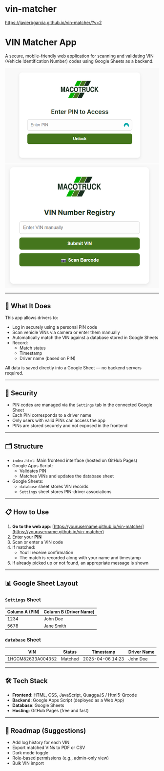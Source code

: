 # vin-matcher

https://javierbgarcia.github.io/vin-matcher/?v=2

# VIN Matcher App

A secure, mobile-friendly web application for scanning and validating VIN (Vehicle Identification Number) codes using Google Sheets as a backend.

![App Screenshot](PIN_Screen.png) ![App Screenshot](VIN_Registry.png)

---

## 🚀 What It Does

This app allows drivers to:

- Log in securely using a personal PIN code
- Scan vehicle VINs via camera or enter them manually
- Automatically match the VIN against a database stored in Google Sheets
- Record:
  - Match status
  - Timestamp
  - Driver name (based on PIN)

All data is saved directly into a Google Sheet — no backend servers required.

---

## 🔐 Security

- PIN codes are managed via the `Settings` tab in the connected Google Sheet
- Each PIN corresponds to a driver name
- Only users with valid PINs can access the app
- PINs are stored securely and not exposed in the frontend

---

## 🗂 Structure

- `index.html`: Main frontend interface (hosted on GitHub Pages)
- Google Apps Script:
  - Validates PIN
  - Matches VINs and updates the database sheet
- Google Sheets:
  - `database` sheet stores VIN records
  - `Settings` sheet stores PIN-driver associations

---

## 📋 How to Use

1. **Go to the web app**: [https://yourusername.github.io/vin-matcher](https://yourusername.github.io/vin-matcher)
2. Enter your **PIN**
3. Scan or enter a VIN code
4. If matched:
   - You’ll receive confirmation
   - The match is recorded along with your name and timestamp
5. If already picked up or not found, an appropriate message is shown

---

## 📊 Google Sheet Layout

### `Settings` Sheet
| Column A (PIN) | Column B (Driver Name) |
|----------------|------------------------|
| 1234           | John Doe               |
| 5678           | Jane Smith             |

### `database` Sheet
| VIN            | Status   | Timestamp           | Driver Name |
|----------------|----------|---------------------|--------------|
| 1HGCM82633A004352 | Matched  | 2025-04-06 14:23     | John Doe     |

---

## 🛠 Tech Stack

- **Frontend**: HTML, CSS, JavaScript, QuaggaJS / Html5-Qrcode
- **Backend**: Google Apps Script (deployed as a Web App)
- **Database**: Google Sheets
- **Hosting**: GitHub Pages (free and fast)

---

## 📅 Roadmap (Suggestions)

- Add log history for each VIN
- Export matched VINs to PDF or CSV
- Dark mode toggle
- Role-based permissions (e.g., admin-only view)
- Bulk VIN import
